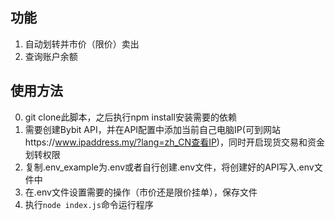 ## 功能
1. 自动划转并市价（限价）卖出
2. 查询账户余额

## 使用方法
0. git clone此脚本，之后执行npm install安装需要的依赖
1. 需要创建Bybit API，并在API配置中添加当前自己电脑IP(可到网站https://www.ipaddress.my/?lang=zh_CN查看IP)，同时开启现货交易和资金划转权限
2. 复制.env_example为.env或者自行创建.env文件，将创建好的API写入.env文件中
3. 在.env文件设置需要的操作（市价还是限价挂单），保存文件
4. 执行```node index.js```命令运行程序